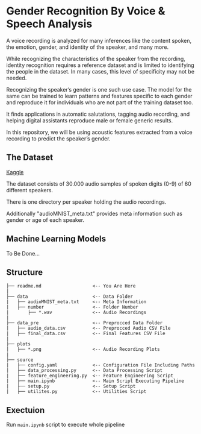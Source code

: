 # Gender Recognition By Voice & Speech Analysis

A voice recording is analyzed for many inferences like the content spoken, the emotion, gender, and identity of the speaker, and many more.

While recognizing the characteristics of the speaker from the recording, identity recognition requires a reference dataset and is limited to identifying the people in the dataset. In many cases, this level of specificity may not be needed.

Recognizing the speaker’s gender is one such use case. The model for the same can be trained to learn patterns and features specific to each gender and reproduce it for individuals who are not part of the training dataset too.

It finds applications in automatic salutations, tagging audio recording, and helping digital assistants reproduce male or female generic results.

In this repository, we will be using acoustic features extracted from a voice recording to predict the speaker’s gender.

## The Dataset

[Kaggle](https://www.kaggle.com/datasets/primaryobjects/voicegender)

The dataset consists of 30.000 audio samples of spoken digits (0-9) of 60 different speakers.

There is one directory per speaker holding the audio recordings.

Additionally "audioMNIST_meta.txt" provides meta information such as gender or age of each speaker.

## Machine Learning Models
To Be Done...

## Structure
```
├── readme.md                   <-- You Are Here
|
├── data                        <-- Data Folder
|   ├── audioMNIST_meta.txt     <-- Meta Information
|   ├── number                  <-- Folder Number
|       ├── *.wav               <-- Audio Recordings
|
├── data_pre                    <-- Preprocced Data Folder
|   ├── audio_data.csv          <-- Preprocced Audio CSV File
|   ├── final_data.csv          <-- Final Features CSV File
|
├── plots
|   ├── *.png                   <-- Audio Recording Plots
|
├── source
|   ├── config.yaml             <-- Configuration File Including Paths
|   ├── data_processing.py      <-- Data Processing Script
|   ├── feature_engineering.py  <-- Feature Engineering Script
|   ├── main.ipynb              <-- Main Script Executing Pipeline
|   ├── setup.py                <-- Setup Script
|   ├── utilites.py             <-- Utilities Script
```

## Exectuion
Run `main.ipynb` script to execute whole pipeline
